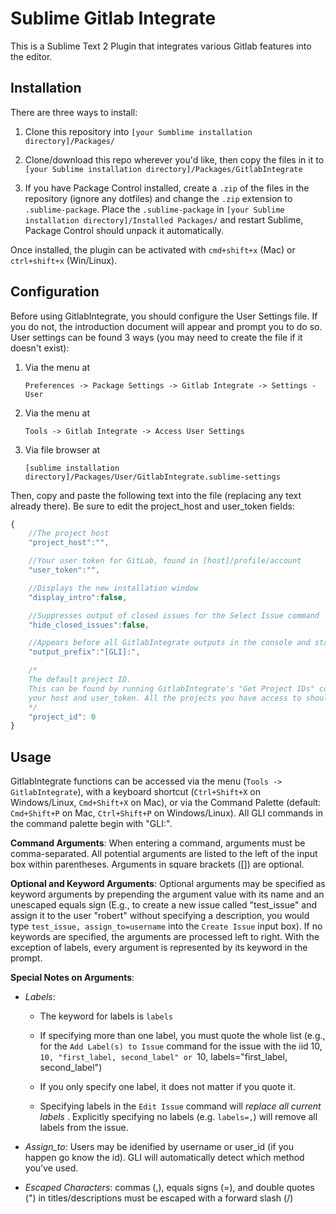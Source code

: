 Sublime Gitlab Integrate
========================
This is a Sublime Text 2 Plugin that integrates various Gitlab features into the editor. 

Installation
----------
There are three ways to install:

1. Clone this repository into `[your Sumblime installation directory]/Packages/`

2. Clone/download this repo wherever you'd like, then copy the files in it to `[your Sublime installation directory]/Packages/GitlabIntegrate`

3. If you have Package Control installed, create a `.zip` of the files in the repository (ignore any dotfiles) and change the `.zip` extension to `.sublime-package`. Place the `.sublime-package` in `[your Sublime installation directory]/Installed Packages/` and restart Sublime, Package Control should unpack it automatically.

Once installed, the plugin can be activated with `cmd+shift+x` (Mac) or `ctrl+shift+x` (Win/Linux).

Configuration
----------
Before using GitlabIntegrate, you should configure the User Settings file. If you do not, the introduction document will appear and prompt you to do so. User settings can be found 3 ways (you may need to create the file if it doesn't exist):

1. Via the menu at 

   `Preferences -> Package Settings -> Gitlab Integrate -> Settings - User`
2. Via the menu at

   `Tools -> Gitlab Integrate -> Access User Settings`
3. Via file browser at

   `[sublime installation directory]/Packages/User/GitlabIntegrate.sublime-settings` 

Then, copy and paste the following text into the file (replacing any text already there). Be sure to edit the project_host and user_token fields:

```javascript
{
	//The project host
	"project_host":"",

	//Your user token for GitLab, found in [host]/profile/account 
	"user_token":"",	

	//Displays the new installation window
	"display_intro":false,

	//Suppresses output of closed issues for the Select Issue command
	"hide_closed_issues":false,

	//Appears before all GitlabIntegrate outputs in the console and status bar
	"output_prefix":"[GLI]:",

	/*
	The default project ID.
	This can be found by running GitlabIntegrate's "Get Project IDs" command after configuring 
	your host and user_token. All the projects you have access to should be listed with their IDs.
	*/
	"project_id": 0	
}
```

Usage
------
GitlabIntegrate functions can be accessed via the menu (`Tools -> GitlabIntegrate`), with a keyboard shortcut (`Ctrl+Shift+X` on Windows/Linux, `Cmd+Shift+X` on Mac), or via the Command Palette (default: `Cmd+Shift+P` on Mac, `Ctrl+Shift+P` on Windows/Linux). All GLI commands in the command palette begin with "GLI:".

**Command Arguments**: When entering a command, arguments must be comma-separated. All potential arguments are listed to the left of the input box within parentheses. Arguments in square brackets ([]) are optional. 

**Optional and Keyword Arguments**: Optional arguments may be specified as keyword arguments by prepending the argument value with its name and an unescaped equals sign (E.g., to create a new issue called "test_issue" and assign it to the user "robert" without specifying a description, you would type `test_issue, assign_to=username` into the `Create Issue` input box). If no keywords are specified, the arguments are processed left to right. 
With the exception of labels, every argument is represented by its keyword in the prompt.

**Special Notes on Arguments**:

- *Labels*: 

  - The keyword for labels is `labels`

  - If specifying more than one label, you must quote the whole list (e.g., for the `Add Label(s) to Issue` command for the issue with the iid 10, `10, "first_label, second_label" or `10, labels="first_label, second_label")

  - If you only specify one label, it does not matter if you quote it.

  - Specifying labels in the `Edit Issue` command will _replace all current labels_ . Explicitly specifying no labels (e.g. `labels=,`) will remove all labels from the issue.

- *Assign_to*: Users may be idenified by username or user_id (if you happen go know the id). GLI will automatically detect which method you've used.

- *Escaped Characters*: commas (,), equals signs (=), and double quotes (") in titles/descriptions must be escaped with a forward slash (/)